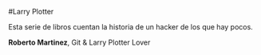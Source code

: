 #Larry Plotter

Esta serie de libros cuentan la historia de un hacker de los que hay pocos.


**Roberto Martinez**, Git & Larry Plotter Lover

